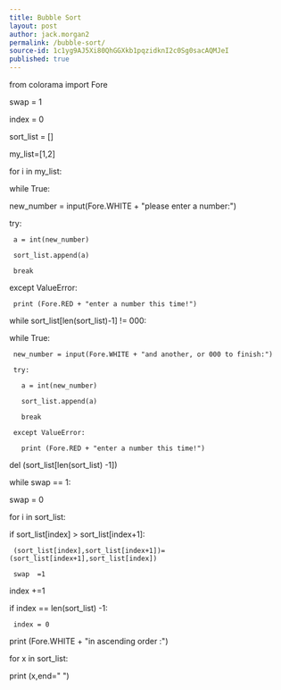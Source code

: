 ```yaml
---
title: Bubble Sort
layout: post
author: jack.morgan2
permalink: /bubble-sort/
source-id: 1c1yg9AJ5Xi80QhGGXkb1pqzidknI2c0Sg0sacAQMJeI
published: true
---
```

from colorama import Fore

swap = 1

index = 0

sort_list = []

my_list=[1,2]

for i in my_list:

 while True:

   new_number = input(Fore.WHITE + "please enter a number:")

   try:

     a = int(new_number)

     sort_list.append(a)

     break

   except ValueError:

     print (Fore.RED + "enter a number this time!")

while sort_list[len(sort_list)-1] != 000:

   while True:

     new_number = input(Fore.WHITE + "and another, or 000 to finish:")

     try:

       a = int(new_number)

       sort_list.append(a)

       break

     except ValueError:

       print (Fore.RED + "enter a number this time!")

del (sort_list[len(sort_list) -1])

while swap == 1:

 swap = 0

 for i in sort_list:

   if sort_list[index] > sort_list[index+1]:

     (sort_list[index],sort_list[index+1])=(sort_list[index+1],sort_list[index])

     swap  =1

   index +=1

   if index == len(sort_list) -1:

     index = 0

print (Fore.WHITE + "in ascending order :")

for x in sort_list:

 print (x,end=" ")

